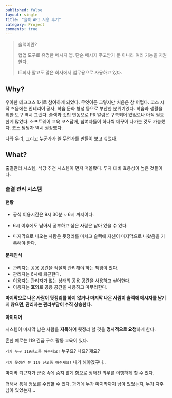 ```yaml
---
published: false
layout: single
title: "슬랙 API 사용 후기"
category: Project
comments: true
---
```


> 슬랙이란?
>
> 협업 도구로 유명한 메시지 앱. 단순 메시지 주고받기 뿐 아니라 여러 기능을 지원한다. 
>
> IT회사 말고도 많은 회사에서 업무용으로  사용하고 있다.

## Why?

우아한 테크코스 1기로 참여하게 되었다. 무엇이든 그렇지만 처음은 참 어렵다. 코스 시작 즈음에는 인테리어 공사, 학습 문화 형성 등으로 부산한 분위기였다. 학습과 생활을 위한 도구 역시 그랬다. 슬랙과 깃헙 연동으로 PR 알림은 구축되어 있었으나 아직 필요한게 많았다. 소프트웨어 교육 코스답게, 참여자들이 하나씩 메꾸어 나가는 것도 가능했다. 코스 담당자 역시 권장했다.

나와 우리, 그리고 누군가가 쓸 무언가를 만들어 보고 싶었다.

## What?

출결관리 시스템, 식당 추천 시스템이 먼저 떠올랐다. 투자 대비 효용성이 높은 것들이다.

### 출결 관리 시스템

#### 현황

- 공식 이용시간은 9시 30분 ~ 6시 까지이다.

-  6시 이후에도 남아서 공부하고 싶은 사람은 남아 있을 수 있다.

- 마지막으로 나오는 사람은 뒷정리를 마치고 슬랙에 자신이 마지막으로 나왔음을 기록해야 한다.

#### 문제인식

- 관리자는 공용 공간을 적절히 관리해야 하는 책임이 있다.
- 관리자는 6시에 퇴근한다.
- 이용자는 관리자가 없는 상태의 공용 공간을 사용하고 싶어한다.
- 이용자는 **호의**로 공용 공간을 사용하고 마무리한다.

**마지막으로 나온 사람이 뒷정리를 하지 않거나 마지막 나온 사람이 슬랙에 메시지를 남기지 않으면, 관리자는 관리부담이 수직 상승한다.**

#### 아이디어

시스템이 마지막 남은 사람을 **지목**하여 뒷정리 할 것을 **명시적으로 요청**하게 한다.

흔한 예로는 119 긴급 구호 활동 교육이 있다. 

`거기 누구 119신고좀 해주세요!` 누구요? 나요? 쟤요?

`거기 못생긴 분 119 신고좀 해주세요!` 내가 해야겠구나..

마지막 퇴근자가 군중 속에 숨지 않게 함으로 정해진 의무를 이행하게 할 수 있다.

더해서 통계 정보를 수집할 수 있다. 과거에 누가 마지막까지 남아 있었는지, 누가 자주 남아 있었는지...